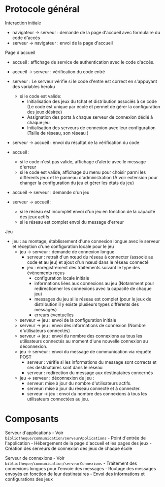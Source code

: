 # Protocole général

Interaction initiale
- navigateur -> serveur : demande de la page d'accueil avec formulaire du code d'accès
- serveur -> navigateur : envoi de la page d'accueil

Page d'accueil
- accueil : affichage de service de authentication avec le code d'accès.
- accueil -> serveur : vérification du code entré
- serveur : Le serveur vérifie si le code d'entre est correct en s'appuyant des variables heroku
    - si le code est valide:
        - Initialisation des jeux du tchat et distribution associés à ce code (Le code est unique par école et permet de gérer la configuration des jeux désirée)
        - Assignation des ports à chaque serveur de connexion dédié à chaque jeu
        - Initialisation des serveurs de connexion avec leur configuration (Taille de réseau, son réseau )

- serveur -> accueil : envoi du résultat de la vérification du code
- accueil :
    - si le code n'est pas valide, affichage d'alerte avec le message d'erreur
    - si le code est valide, affichage du menu pour choisir parmi les différents jeux et le panneau d'administration (À voir extension pour changer la configuration du jeu et gérer les états du jeu)
- accueil -> serveur : demande d'un jeu
- serveur -> accueil :
    - si le réseau est incomplet envoi d'un jeu en fonction de la capacité des jeux actifs
    - si le réseau est complet envoi du message d'erreur

Jeu
- jeu : au montage, établissement d'une connexion longue avec le serveur et réception d'une configuration locale pour le jeu
    - jeu -> serveur : demande de connexion longue
        - serveur : retrait d'un nœud du réseau à connecter (associé au code et au jeu) et ajout d'un nœud dans le réseau connecté
        - jeu : enregistrement des traitements suivant le type des évènements reçus
            - configuration locale initiale
            - informations liées aux connexions au jeu (Notamment pour redirectionner les connexions avec la capacité de chaque jeu)
            - messages du jeu si le réseau est complet (pour le jeux de distribution il y existe plusieurs types différents des messages)
            - erreurs éventuelles
    - serveur -> jeu : envoi de la configuration initiale
    - serveur -> jeu : envoi des informations de connexion (Nombre d'utilisateurs connectés)
    - serveur -> jeu : envoi du nombre des connexions au tous les utilisateurs connectés au moment d'une nouvelle connexion au déconnexion.
    - jeu -> serveur : envoi du message de communication via requête POST
        - serveur : vérifie si les informations du message sont corrects et ses destinataires sont dans le réseau
        - serveur : redirection du message aux destinataires concernés
    - jeu -> serveur : déconnexion du jeu :
        - serveur: mise à jour du nombre d'utilisateurs actifs.
        - serveur: mise à jour du réseau connecté et à connecter.
        - serveur -> jeu : envoi du nombre des connexions à tous les utilisateurs connectées au jeu.

# Composants

Serveur d'applications - Voir `bibliotheque/communication/serveurApplications`
    - Point d'entrée de l'application
    - Hébergement de la page d'accueil et les pages des jeux
    - Création des serveurs de connexion des jeux de chaque école

 Serveur de connexions - Voir `bibliotheque/communication/serveurConnexions`
    - Traitement des connexions longues pour l'envoie des messages
    - Routage des messages envoyés en fonction de leur destinataires
    - Envoi des informations et configurations des jeux

